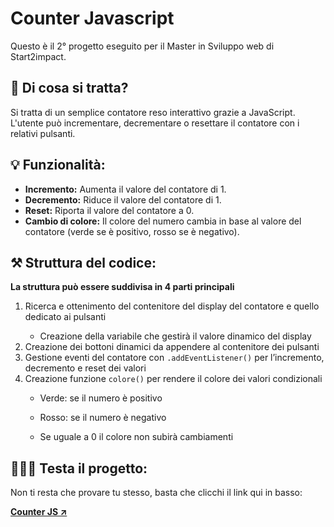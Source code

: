 <h1>Counter Javascript</h1>
<p>Questo è il 2° progetto eseguito per il Master in Sviluppo web di Start2impact.</p>

<h2>🤔 Di cosa si tratta?</h2>
<p>Si tratta di un semplice contatore reso interattivo grazie a JavaScript. L'utente può incrementare, decrementare o resettare il contatore con i relativi pulsanti.</p>

<h2>💡 Funzionalità:</h2>
<ul>
  <li><strong>Incremento:</strong> Aumenta il valore del contatore di 1.</li>
  <li><strong>Decremento:</strong> Riduce il valore del contatore di 1.</li>
  <li><strong>Reset:</strong> Riporta il valore del contatore a 0.</li>
  <li><strong>Cambio di colore:</strong> Il colore del numero cambia in base al valore del contatore (verde se è positivo, rosso se è negativo).</li>
</ul>

<h2>⚒️ Struttura del codice:</h2>

<p><strong>La struttura può essere suddivisa in 4 parti principali</strong></p>

<ol>

  <li>Ricerca e ottenimento del contenitore del display del contatore e quello dedicato ai pulsanti</li>
    <ul><li>Creazione della variabile che gestirà il valore dinamico del display</li></ul>
  <li>Creazione dei bottoni dinamici da appendere al contenitore dei pulsanti</li>
  <li>Gestione eventi del contatore con <code>.addEventListener()</code> per l’incremento, decremento e reset dei valori</li>
  <li>Creazione funzione <code>colore()</code> per rendere il colore dei valori condizionali</li>
    <ul><li>Verde: se il numero è positivo</li></ul>
    <ul><li>Rosso: se il numero è negativo</li></ul>
    <ul><li>Se uguale a 0 il colore non subirà cambiamenti</li></ul>

</ol>

<h2>👨🏻‍💻 Testa il progetto:</h2>
<p>Non ti resta che provare tu stesso, basta che clicchi il link qui in basso:</p>
<a href="https://dgmichele.github.io/Counter/" rel="noopener" target="_blank"><strong>Counter JS ↗️</strong></a>
